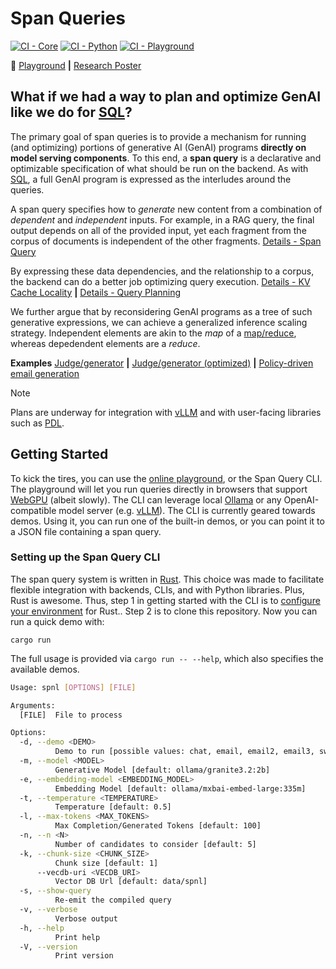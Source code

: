 # Span Queries

[![CI - Core](https://github.com/IBM/spnl/actions/workflows/core.yml/badge.svg)](https://github.com/IBM/spnl/actions/workflows/core.yml)
[![CI - Python](https://github.com/IBM/spnl/actions/workflows/python.yml/badge.svg)](https://github.com/IBM/spnl/actions/workflows/python.yml)
[![CI - Playground](https://github.com/IBM/spnl/actions/workflows/playground.yml/badge.svg)](https://github.com/IBM/spnl/actions/workflows/playground.yml)

:rocket: [Playground](https://ibm.github.io/spnl/) **|** [Research Poster](./docs/poster-20250529.pdf)

## What if we had a way to plan and optimize GenAI like we do for [SQL](https://en.wikipedia.org/wiki/SQL)? 

The primary goal of span queries is to provide a mechanism for running
(and optimizing) portions of generative AI (GenAI) programs **directly
on model serving components**.  To this end, a **span query** is a
declarative and optimizable specification of what should be run on the
backend. As with [SQL](https://en.wikipedia.org/wiki/SQL), a full
GenAI program is expressed as the interludes around the queries.

A span query specifies how to *generate* new content from a
combination of *dependent* and *independent* inputs. For example, in a
RAG query, the final output depends on all of the provided input, yet
each fragment from the corpus of documents is independent of the other
fragments. [Details - Span Query](./docs/about.md)

By expressing these data dependencies, and the relationship to a
corpus, the backend can do a better job optimizing query execution.
[Details - KV Cache Locality](/docs/locality/#readme) **|** [Details -
Query Planning](./docs/query-planning.md)

We further argue that by reconsidering GenAI programs as a tree of
such generative expressions, we can achieve a generalized inference
scaling strategy. Independent elements are akin to the *map* of a
[map/reduce](https://en.wikipedia.org/wiki/MapReduce), whereas
depedendent elements are a *reduce*.

**Examples** [Judge/generator](https://pages.github.ibm.com/cloud-computer/spnl/?demo=email&qv=true) **|** [Judge/generator (optimized)](https://pages.github.ibm.com/cloud-computer/spnl/?demo=email2&qv=true) **|** [Policy-driven email generation](https://pages.github.ibm.com/cloud-computer/spnl/?demo=email3&qv=true)

> [!NOTE]
> Plans are underway for integration with
> [vLLM](https://github.com/vllm-project/vllm) and with user-facing
> libraries such as
> [PDL](https://github.com/IBM/prompt-declaration-language).

## Getting Started

To kick the tires, you can use the [online
playground](https://pages.github.ibm.com/cloud-computer/spnl/?qv=false),
or the Span Query CLI. The playground will let you run queries
directly in browsers that support
[WebGPU](https://developer.mozilla.org/en-US/docs/Web/API/WebGPU_API)
(albeit slowly).  The CLI can leverage local
[Ollama](https://ollama.com/) or any OpenAI-compatible model server
(e.g. [vLLM](https://github.com/vllm-project/vllm)). The CLI is
currently geared towards demos. Using it, you can run one of the
built-in demos, or you can point it to a JSON file containing a span
query.

### Setting up the Span Query CLI

The span query system is written in
[Rust](https://www.rust-lang.org/). This choice was made to facilitate
flexible integration with backends, CLIs, and with Python
libraries. Plus, Rust is awesome. Thus, step 1 in getting started with
the CLI is to [configure your
environment](./https://www.rust-lang.org/tools/install) for
Rust.. Step 2 is to clone this repository. Now you can run a quick
demo with:

```shell
cargo run
```

The full usage is provided via `cargo run -- --help`, which also
specifies the available demos.

```bash
Usage: spnl [OPTIONS] [FILE]

Arguments:
  [FILE]  File to process

Options:
  -d, --demo <DEMO>
          Demo to run [possible values: chat, email, email2, email3, sweagent, gsm8k, rag]
  -m, --model <MODEL>
          Generative Model [default: ollama/granite3.2:2b]
  -e, --embedding-model <EMBEDDING_MODEL>
          Embedding Model [default: ollama/mxbai-embed-large:335m]
  -t, --temperature <TEMPERATURE>
          Temperature [default: 0.5]
  -l, --max-tokens <MAX_TOKENS>
          Max Completion/Generated Tokens [default: 100]
  -n, --n <N>
          Number of candidates to consider [default: 5]
  -k, --chunk-size <CHUNK_SIZE>
          Chunk size [default: 1]
      --vecdb-uri <VECDB_URI>
          Vector DB Url [default: data/spnl]
  -s, --show-query
          Re-emit the compiled query
  -v, --verbose
          Verbose output
  -h, --help
          Print help
  -V, --version
          Print version
```
